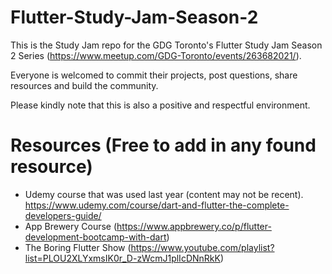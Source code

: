 # Flutter-Study-Jam-Season-2
This is the Study Jam repo for the GDG Toronto's Flutter Study Jam Season 2 Series (https://www.meetup.com/GDG-Toronto/events/263682021/).

Everyone is welcomed to commit their projects, post questions, share resources and build the community.

Please kindly note that this is also a positive and respectful environment.



# Resources (Free to add in any found resource)
- Udemy course that was used last year (content may not be recent). https://www.udemy.com/course/dart-and-flutter-the-complete-developers-guide/
- App Brewery Course (https://www.appbrewery.co/p/flutter-development-bootcamp-with-dart)
- The Boring Flutter Show (https://www.youtube.com/playlist?list=PLOU2XLYxmsIK0r_D-zWcmJ1plIcDNnRkK)
